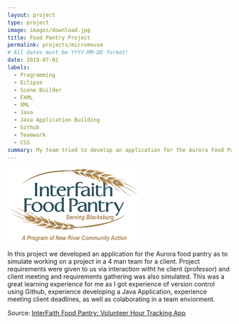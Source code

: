 ```yaml
---
layout: project
type: project
image: images/download.jpg
title: Food Pantry Project
permalink: projects/micromouse
# All dates must be YYYY-MM-DD format!
date: 2019-07-01
labels:
  - Programming
  - Eclipse
  - Scene Builder
  - FXML
  - XML
  - Java
  - Java Application Building
  - Github
  - Teamwork
  - CSS
summary: My team tried to develop an application for the Aurora Food Pantry to track volunteer hours of common volunteers at the pantry.
---
```


<div class="ui small rounded images">
  <img class="ui image" src="../images/Interfaith_food_pantry_logo_031-1.png">
</div>

In this project we developed an application for the Aurora food pantry as to simulate working on a project in a 4 man team for a client.  Project requirements were given to us via interaction witht he client (professor) and client meeting and requirements gathering was also simulated.  This was a great learning experience for me as I got experience of version control using Github, experience developing a Java Application, experience meeting client deadlines, as well as colaborating in a team enviorment.  


Source: <a href="https://github.com/bjaynes01/Advanced-Programming-V2">InterFaith Food Pantry: Volunteer Hour Tracking App</a>



